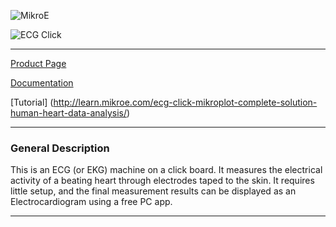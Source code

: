 ![MikroE](http://www.mikroe.com/img/designs/beta/logo_small.png)

![ECG Click](http://libstock.mikroe.com/img/projects/21707/1936/1477047150_ecg-clic_thumb.jpg)

---
[Product Page](http://www.mikroe.com/click/ecg/)

[Documentation](http://docs.mikroe.com/ECG_click)

[Tutorial] (http://learn.mikroe.com/ecg-click-mikroplot-complete-solution-human-heart-data-analysis/)

---

### General Description
This is an ECG (or EKG) machine on a click board. It measures the electrical activity of a beating heart through electrodes taped to the skin. It requires little setup, and the final measurement results can be displayed as an Electrocardiogram using a free PC app.

---
